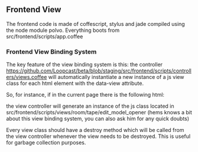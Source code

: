 ## Frontend View

The frontend code is made of coffescript, stylus and jade compiled using the node module polvo.
Everything boots from src/frontend/scripts/app.coffee

### Frontend View Binding System

The key feature of the view binding system is this:
the controller https://github.com/Loopcast/beta/blob/staging/src/frontend/scripts/controllers/views.coffee will automatically instantiate a new instance of a js view class for each html element with the data-view attribute.

So, for instance, if in the current page there is the following html:

  <div class="content">
    <div class="other" data-view="room/tape/edit_model_opener"></div>
  </div>

the view controller will generate an instance of the js class located in src/frontend/scripts/views/room/tape/edit_model_opener
(hems knows a bit about this view binding system, you can also ask him for any quick doubts)

Every view class should have a destroy method which will be called from the view controller whenever the view needs to be destroyed. This is useful for garbage collection purposes.

